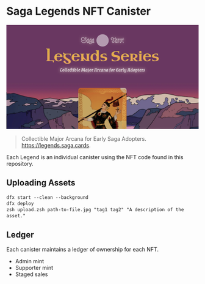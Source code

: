 # Saga Legends NFT Canister

![Preview](preview.png)

>    Collectible Major Arcana for Early Saga Adopters.    
>    https://legends.saga.cards.

Each Legend is an individual canister using the NFT code found in this repository.

## Uploading Assets

```
dfx start --clean --background
dfx deploy
zsh upload.zsh path-to-file.jpg "tag1 tag2" "A description of the asset."
```

## Ledger

Each canister maintains a ledger of ownership for each NFT.

- Admin mint
- Supporter mint
- Staged sales
